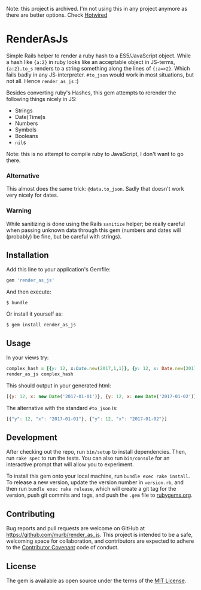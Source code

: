 Note: this project is archived. I'm not using this in any project anymore as there are better options. Check [Hotwired](https://hotwired.dev)

# RenderAsJs

Simple Rails helper to render a ruby hash to a ES5/JavaScript object. While a hash like `{a:2}` in ruby looks like an acceptable object in JS-terms, `{a:2}.to_s`
renders to a string something along the lines of `{:a=>2}`. Which fails badly in any JS-interpreter. `#to_json` would work in most situations, but not all.
Hence `render_as_js` :)

Besides converting ruby's Hashes, this gem attempts to rerender the following things nicely in JS:

- Strings
- Date(Time)s
- Numbers
- Symbols
- Booleans
- `nil`s

Note: this is no attempt to compile ruby to JavaScript, I don't want to go there.

### Alternative

This almost does the same trick: `@data.to_json`. Sadly that doesn't work very nicely for dates.

### Warning

While sanitizing is done using the Rails `sanitize` helper; be really careful when passing unknown data through this gem (numbers and dates will (probably) be fine, but be careful with strings).

## Installation

Add this line to your application's Gemfile:

```ruby
gem 'render_as_js'
```

And then execute:

    $ bundle

Or install it yourself as:

    $ gem install render_as_js

## Usage

In your views try:

```ruby
complex_hash = [{y: 12, x:Date.new(2017,1,1)}, {y: 12, x: Date.new(2017,1,2)}]
render_as_js complex_hash
```

This should output in your generated html:

```javascript
[{y: 12, x: new Date('2017-01-01')}, {y: 12, x: new Date('2017-01-02')}]
```

The alternative with the standard `#to_json` is:

```javascript
[{"y": 12, "x": "2017-01-01"}, {"y": 12, "x": "2017-01-02"}]
```

## Development

After checking out the repo, run `bin/setup` to install dependencies. Then, run `rake spec` to run the tests. You can also run `bin/console` for an interactive prompt that will allow you to experiment.

To install this gem onto your local machine, run `bundle exec rake install`. To release a new version, update the version number in `version.rb`, and then run `bundle exec rake release`, which will create a git tag for the version, push git commits and tags, and push the `.gem` file to [rubygems.org](https://rubygems.org).

## Contributing

Bug reports and pull requests are welcome on GitHub at https://github.com/murb/render_as_js. This project is intended to be a safe, welcoming space for collaboration, and contributors are expected to adhere to the [Contributor Covenant](http://contributor-covenant.org) code of conduct.


## License

The gem is available as open source under the terms of the [MIT License](http://opensource.org/licenses/MIT).

